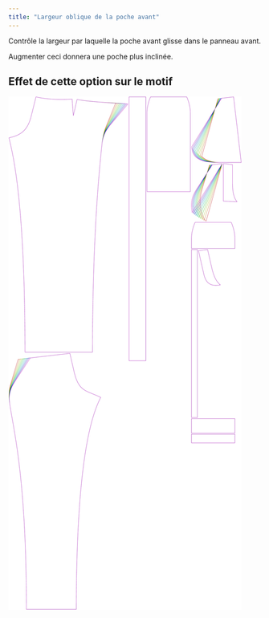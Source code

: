 ```yaml
---
title: "Largeur oblique de la poche avant"
---
```


Contrôle la largeur par laquelle la poche avant glisse dans le panneau avant.

Augmenter ceci donnera une poche plus inclinée.

## Effet de cette option sur le motif

![Cette image montre l'effet de cette option en superposant plusieurs variantes qui ont une valeur différente pour cette option](charlie_frontpocketslantwidth_sample.svg "Effet de cette option sur le modèle")

